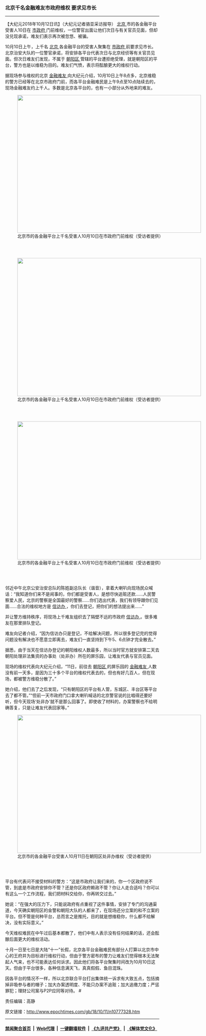 ### 北京千名金融难友市政府维权 要求见市长
------------------------

<p>
 【大纪元2018年10月12日讯】（大纪元记者骆亚采访报导）
 <a href="http://www.epochtimes.com/gb/tag/%E5%8C%97%E4%BA%AC.html">
  北京
 </a>
 市的各金融平台受害人10日在
 <a href="http://www.epochtimes.com/gb/tag/%E5%B8%82%E6%94%BF%E5%BA%9C.html">
  市政府
 </a>
 门前维权，一位警官出面让他们次日与有关官员见面，但却没兑现承诺，难友们表示再次被忽悠、被骗。
</p>
<p>
 10月10日上午，上千名
 <a href="http://www.epochtimes.com/gb/tag/%E5%8C%97%E4%BA%AC.html">
  北京
 </a>
 各金融平台的受害人聚集在
 <a href="http://www.epochtimes.com/gb/tag/%E5%B8%82%E6%94%BF%E5%BA%9C.html">
  市政府
 </a>
 前要求见市长。北京治安大队的一位警官承诺，将安排各平台代表次日与北京经侦等有关官员见面。但次日难友们发现，不属于
 <a href="http://www.epochtimes.com/gb/tag/%E6%9C%9D%E9%98%B3%E5%8C%BA.html">
  朝阳区
 </a>
 管辖的平台遭拒绝受理，就是朝阳区的平台，警方也是以维稳为目的。难友们气愤，表示将酝酿更大的维权行动。
</p>
<p>
 据现场参与维权的北京
 <a href="http://www.epochtimes.com/gb/tag/%E9%87%91%E8%9E%8D%E9%9A%BE%E5%8F%8B.html">
  金融难友
 </a>
 向大纪元介绍，10月10日上午8点多，北京维稳的警方已经等在北京市政府门前，而各平台金融难民是上午9点至10点陆续去的，现场金融难友约上千人。多数是北京各平台的，也有一小部分从外地来的难友。
</p>
<figure class="wp-caption aligncenter" id="attachment_10777758" style="width: 600px">
 <a href="http://i.epochtimes.com/assets/uploads/2018/10/1-43.jpg">
  <img alt="" class="wp-image-10777758 size-large" height="449" src="http://i.epochtimes.com/assets/uploads/2018/10/1-43-600x449.jpg" width="600"/>
 </a>
 <br/><figcaption class="wp-caption-text">
  北京市的各金融平台上千名受害人10月10日在市政府门前维权（受访者提供）
 </figcaption><br/>
</figure><br/>
<figure class="wp-caption aligncenter" id="attachment_10777760" style="width: 600px">
 <a href="http://i.epochtimes.com/assets/uploads/2018/10/3-16.jpg">
  <img alt="" class="wp-image-10777760 size-large" height="450" src="http://i.epochtimes.com/assets/uploads/2018/10/3-16-600x450.jpg" width="600"/>
 </a>
 <br/><figcaption class="wp-caption-text">
  北京市的各金融平台上千名受害人10月10日在市政府门前维权（受访者提供）
 </figcaption><br/>
</figure><br/>
<figure class="wp-caption aligncenter" id="attachment_10777762" style="width: 600px">
 <a href="http://i.epochtimes.com/assets/uploads/2018/10/4-10.jpg">
  <img alt="" class="wp-image-10777762 size-large" height="450" src="http://i.epochtimes.com/assets/uploads/2018/10/4-10-600x450.jpg" width="600"/>
 </a>
 <br/><figcaption class="wp-caption-text">
  北京市的各金融平台上千名受害人10月10日在市政府门前维权（受访者提供）
 </figcaption><br/>
</figure><br/>
<p>
 邻近中午北京公安治安总队的陈姓副总队长（谐音），拿着大喇叭向现场民众喊话：“我知道你们来不是闹事的，你们都是受害人，是想尽快追赃还款……人民警察爱人民，北京的警察是全国最好的警察……你们选出代表，我们有领导跟你们见面……合法的维权地方是
 <a href="http://www.epochtimes.com/gb/tag/%E4%BF%A1%E8%AE%BF%E5%8A%9E.html">
  信访办
 </a>
 ，你们去登记，把你们的想法提出来……”
</p>
<p>
 并让警方维持秩序，将现场上千难友组织去了隔壁不远的市政府
 <a href="http://www.epochtimes.com/gb/tag/%E4%BF%A1%E8%AE%BF%E5%8A%9E.html">
  信访办
 </a>
 。很多难友在那里排队登记。
</p>
<p>
 难友向记者介绍，“因为信访办只是登记，不给解决问题，所以很多登记完的觉得问题没有解决也不愿意立即离去，难友们一直坚持到下午5、6点钟才完全散去。”
</p>
<p>
 据悉，由于当天在信访办登记的朝阳维权人数最多，所以当时官方就安排第二天去朝阳处理非法集资的办事处（处非办）所在的屏乐园，让难友代表与官员见面。
</p>
<p>
 现场的维权代表向大纪元介绍，“11日，前往去
 <a href="http://www.epochtimes.com/gb/tag/%E6%9C%9D%E9%98%B3%E5%8C%BA.html">
  朝阳区
 </a>
 的屏乐园的
 <a href="http://www.epochtimes.com/gb/tag/%E9%87%91%E8%9E%8D%E9%9A%BE%E5%8F%8B.html">
  金融难友
 </a>
 人数没有前一天多，是因为三十多个平台的维权代表去的，但也有好几百人，但在现场，都被警方维稳分散了。”
</p>
<p>
 她介绍，他们去了之后发现，“只有朝阳区的平台有人管，东城区、丰台区等平台去了都不管。”“但前一天市政府门口拿大喇叭喊话的北京警官说的比唱得还要好听，但今天现场‘处非办’就不是那么回事了。即使收了材料的，办案警察也不给明确答复，只是让难友代表回家等。”
</p>
<figure class="wp-caption aligncenter" id="attachment_10777759" style="width: 600px">
 <a href="http://i.epochtimes.com/assets/uploads/2018/10/2-28.jpg">
  <img alt="" class="wp-image-10777759 size-large" height="450" src="http://i.epochtimes.com/assets/uploads/2018/10/2-28-600x450.jpg" width="600"/>
 </a>
 <br/><figcaption class="wp-caption-text">
  北京市的各金融平台受害人10月11日在朝阳区处非办维权（受访者提供）
 </figcaption><br/>
</figure><br/>
<p>
 平台有代表问不接受材料的警方：“这是市政府让我们来的，你一个区政府说不管，到底是市政府安排你不管？还是你区政府赖政不管？你让人走合适吗？你可以有这么一个工作流程，我们把材料交给你，你再转交过去。”
</p>
<p>
 她说：“在强大的压力下，只能说政府有点重视了这件事情，安排了专门的沟通渠道，今天确实朝阳区的金警和朝阳大队的人都来了，在现场还分立案的和不立案的平台。但不管是何种平台，总而言之是推托，目的就是想维稳你，什么都不给解决，没有实际意义。”
</p>
<p>
 今天维权难民在中午过后基本都散了，他们中有人表示没有任何结果的话，还会酝酿后面更大的维权活动。
</p>
<p>
 十月一日至七日是大陆“十一”长假，北京各平台金融难民有部分人打算以北京市中心的王府井为目标进行维权行动，但由于警方密布的警力让难友们觉得根本无法聚起人气来，也不可能表达任何诉求。因此他们将各平台聚集时间改为10月10日这天。但由于平台很多，各种信息满天飞，真真假假、鱼目混珠。
</p>
<p>
 因各平台的情况不一样，所以北京联合平台打出集体统一诉求有大致五点，包括摘掉非吸参与者的帽子；加大办案透明度、不能只办案不追赃；加大追缴力度；严惩罪犯；理财公司案与P2P应同等对待。 #
</p>
<p>
 责任编辑：高静
</p>

原文链接：http://www.epochtimes.com/gb/18/10/11/n10777328.htm


------------------------
#### [禁闻聚合首页](https://github.com/gfw-breaker/banned-news/blob/master/README.md) &nbsp;|&nbsp; [Web代理](https://github.com/gfw-breaker/open-proxy/blob/master/README.md) &nbsp;|&nbsp; [一键翻墙软件](https://github.com/gfw-breaker/nogfw/blob/master/README.md) &nbsp;|&nbsp; [《九评共产党》](https://github.com/gfw-breaker/9ping.md/blob/master/README.md#九评之一评共产党是什么) &nbsp;|&nbsp; [《解体党文化》](https://github.com/gfw-breaker/jtdwh.md/blob/master/README.md#绪论)